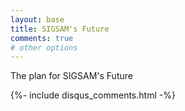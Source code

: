 ```yaml
---
layout: base
title: SIGSAM's Future
comments: true
# other options
---
```


The plan for SIGSAM's Future

 {%- include disqus_comments.html -%}